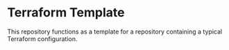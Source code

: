 # Terraform Template

This repository functions as a template for a repository containing a typical
Terraform configuration.
